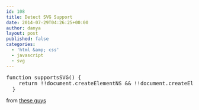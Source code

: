 ```yaml
---
id: 108
title: Detect SVG Support
date: 2014-07-29T04:26:25+00:00
author: danya
layout: post
published: false
categories:
  - 'html &amp; css'
  - javascript
  - svg
---
```

<pre>function supportsSVG() {
    return !!document.createElementNS &#038;&#038; !!document.createElementNS('http://www.w3.org/2000/svg', "svg").createSVGRect;
  }
</pre>

from [these guys](http://modernizr.com/)
